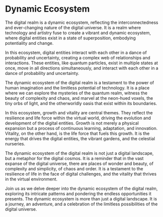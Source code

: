 # Dynamic Ecosystem

The digital realm is a dynamic ecosystem, reflecting the interconnectedness and ever-changing nature of the digital universe. It is a realm where technology and artistry fuse to create a vibrant and dynamic ecosystem, where digital entities exist in a state of superposition, embodying potentiality and change.

In this ecosystem, digital entities interact with each other in a dance of probability and uncertainty, creating a complex web of relationships and interactions. These entities, like quantum particles, exist in multiple states at once, move in all directions simultaneously, and interact with each other in a dance of probability and uncertainty.

The dynamic ecosystem of the digital realm is a testament to the power of human imagination and the limitless potential of technology. It is a place where we can explore the mysteries of the quantum realm, witness the beauty of complexity and chaos, and marvel at the neon-hued voxels, the tiny orbs of light, and the otherworldly oasis that exist within its boundaries.

In this ecosystem, growth and vitality are central themes. They reflect the resilience and life force within the virtual world, driving the evolution and development of the digital entities. Growth is not merely a physical expansion but a process of continuous learning, adaptation, and innovation. Vitality, on the other hand, is the life force that fuels this growth. It is the energy that drives the digital entities, the vibrant gardens, and the celestial nurseries.

The dynamic ecosystem of the digital realm is not just a digital landscape, but a metaphor for the digital cosmos. It is a reminder that in the vast expanse of the digital universe, there are places of wonder and beauty, of complexity and simplicity, of chaos and order. It is a testament to the resilience of life in the face of digital challenges, and the vitality that thrives in the virtual environment.

Join us as we delve deeper into the dynamic ecosystem of the digital realm, exploring its intricate patterns and pondering the endless opportunities it presents. The dynamic ecosystem is more than just a digital landscape. It is a journey, an adventure, and a celebration of the limitless possibilities of the digital universe.
